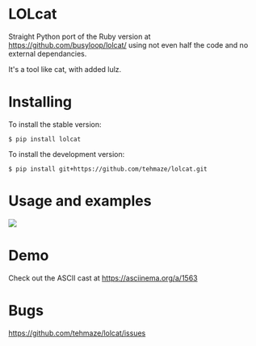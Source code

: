 LOLcat
======

Straight Python port of the Ruby version at https://github.com/busyloop/lolcat/
using not even half the code and no external dependancies.

It's a tool like cat, with added lulz.


Installing
==========

To install the stable version:

    $ pip install lolcat


To install the development version:

    $ pip install git+https://github.com/tehmaze/lolcat.git


Usage and examples
==================

![](https://github.com/tehmaze/lolcat/raw/master/lolcat.png)


Demo
====

Check out the ASCII cast at https://asciinema.org/a/1563


Bugs
====

https://github.com/tehmaze/lolcat/issues
